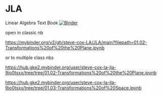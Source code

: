 # JLA
Linear Algebra Text Book
[![Binder](https://mybinder.org/badge_logo.svg)](https://mybinder.org/v2/gh/steve-cox-LA/JLA/main?labpath=01.02-Transformations%20of%20the%20Plane.ipynb)

open in classic nb

https://mybinder.org/v2/gh/steve-cox-LA/JLA/main?filepath=01.02-Transformations%20of%20the%20Plane.ipynb

or to multiple class nbs

https://hub.gke2.mybinder.org/user/steve-cox-la-jla-9io0tsxx/tree/tree/01.02-Transformations%20of%20the%20Plane.ipynb

https://hub.gke2.mybinder.org/user/steve-cox-la-jla-9io0tsxx/tree/tree/01.03-Transformations%20of%20Space.ipynb
